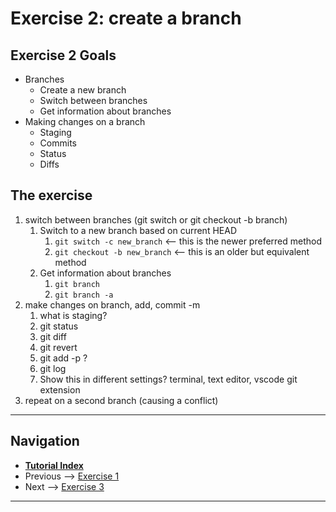 # Exercise 2: create a branch

## Exercise 2 Goals

- Branches
  - Create a new branch
  - Switch between branches
  - Get information about branches
- Making changes on a branch
  - Staging
  - Commits
  - Status
  - Diffs

## The exercise

1. switch between branches (git switch or git checkout -b branch)
   1. Switch to a new branch based on current HEAD
      1. `git switch -c new_branch` <-- this is the newer preferred method
      2. `git checkout -b new_branch` <-- this is an older but equivalent method
   2. Get information about branches
      1. `git branch`
      2. `git branch -a`
2. make changes on branch, add, commit -m
    1. what is staging?
    2. git status
    3. git diff
    4. git revert
    5. git add -p ?
    6. git log
    7. Show this in different settings? terminal, text editor, vscode git extension
3. repeat on a second branch (causing a conflict)

------

## Navigation

- [**Tutorial Index**](../README.md#tutorial-outline)
- Previous --> [Exercise 1](./ex1-clone-and-setup.md)
- Next --> [Exercise 3](./ex3-merge-and-rebase.md)

------

